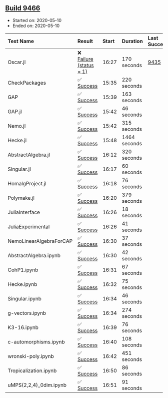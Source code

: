 ## [Build 9466](https://oscarci.mathematik.uni-kl.de/job/oscar/9466/)

* Started on: 2020-05-10
* Ended on: 2020-05-10

| Test Name    | Result | Start | Duration | Last Success | First Failure |
|:-------------|:-------|:------|:---------|:-------------|:--------------|
| Oscar.jl | ❌ [Failure (status = 1)](https://oscarci.mathematik.uni-kl.de/job/oscar/9466/artifact/logs/build-9466/Oscar.jl.log) | 16:27 | 170 seconds | [9435](https://oscarci.mathematik.uni-kl.de/job/oscar/9435/) | [9436](https://oscarci.mathematik.uni-kl.de/job/oscar/9436/) |
| CheckPackages | ✅ [Success](https://oscarci.mathematik.uni-kl.de/job/oscar/9466/artifact/logs/build-9466/CheckPackages.log) | 15:35 | 220 seconds |  |  |
| GAP | ✅ [Success](https://oscarci.mathematik.uni-kl.de/job/oscar/9466/artifact/logs/build-9466/GAP.log) | 15:39 | 163 seconds |  |  |
| GAP.jl | ✅ [Success](https://oscarci.mathematik.uni-kl.de/job/oscar/9466/artifact/logs/build-9466/GAP.jl.log) | 15:42 | 46 seconds |  |  |
| Nemo.jl | ✅ [Success](https://oscarci.mathematik.uni-kl.de/job/oscar/9466/artifact/logs/build-9466/Nemo.jl.log) | 15:42 | 315 seconds |  |  |
| Hecke.jl | ✅ [Success](https://oscarci.mathematik.uni-kl.de/job/oscar/9466/artifact/logs/build-9466/Hecke.jl.log) | 15:48 | 1464 seconds |  |  |
| AbstractAlgebra.jl | ✅ [Success](https://oscarci.mathematik.uni-kl.de/job/oscar/9466/artifact/logs/build-9466/AbstractAlgebra.jl.log) | 16:12 | 320 seconds |  |  |
| Singular.jl | ✅ [Success](https://oscarci.mathematik.uni-kl.de/job/oscar/9466/artifact/logs/build-9466/Singular.jl.log) | 16:17 | 60 seconds |  |  |
| HomalgProject.jl | ✅ [Success](https://oscarci.mathematik.uni-kl.de/job/oscar/9466/artifact/logs/build-9466/HomalgProject.jl.log) | 16:18 | 76 seconds |  |  |
| Polymake.jl | ✅ [Success](https://oscarci.mathematik.uni-kl.de/job/oscar/9466/artifact/logs/build-9466/Polymake.jl.log) | 16:20 | 379 seconds |  |  |
| JuliaInterface | ✅ [Success](https://oscarci.mathematik.uni-kl.de/job/oscar/9466/artifact/logs/build-9466/JuliaInterface.log) | 16:26 | 18 seconds |  |  |
| JuliaExperimental | ✅ [Success](https://oscarci.mathematik.uni-kl.de/job/oscar/9466/artifact/logs/build-9466/JuliaExperimental.log) | 16:26 | 41 seconds |  |  |
| NemoLinearAlgebraForCAP | ✅ [Success](https://oscarci.mathematik.uni-kl.de/job/oscar/9466/artifact/logs/build-9466/NemoLinearAlgebraForCAP.log) | 16:30 | 37 seconds |  |  |
| AbstractAlgebra.ipynb | ✅ [Success](https://oscarci.mathematik.uni-kl.de/job/oscar/9466/artifact/logs/build-9466/AbstractAlgebra.ipynb.log) | 16:30 | 42 seconds |  |  |
| CohP1.ipynb | ✅ [Success](https://oscarci.mathematik.uni-kl.de/job/oscar/9466/artifact/logs/build-9466/CohP1.ipynb.log) | 16:31 | 67 seconds |  |  |
| Hecke.ipynb | ✅ [Success](https://oscarci.mathematik.uni-kl.de/job/oscar/9466/artifact/logs/build-9466/Hecke.ipynb.log) | 16:32 | 75 seconds |  |  |
| Singular.ipynb | ✅ [Success](https://oscarci.mathematik.uni-kl.de/job/oscar/9466/artifact/logs/build-9466/Singular.ipynb.log) | 16:34 | 46 seconds |  |  |
| g-vectors.ipynb | ✅ [Success](https://oscarci.mathematik.uni-kl.de/job/oscar/9466/artifact/logs/build-9466/g-vectors.ipynb.log) | 16:34 | 274 seconds |  |  |
| K3-16.ipynb | ✅ [Success](https://oscarci.mathematik.uni-kl.de/job/oscar/9466/artifact/logs/build-9466/K3-16.ipynb.log) | 16:39 | 76 seconds |  |  |
| c-automorphisms.ipynb | ✅ [Success](https://oscarci.mathematik.uni-kl.de/job/oscar/9466/artifact/logs/build-9466/c-automorphisms.ipynb.log) | 16:40 | 108 seconds |  |  |
| wronski-poly.ipynb | ✅ [Success](https://oscarci.mathematik.uni-kl.de/job/oscar/9466/artifact/logs/build-9466/wronski-poly.ipynb.log) | 16:42 | 451 seconds |  |  |
| Tropicalization.ipynb | ✅ [Success](https://oscarci.mathematik.uni-kl.de/job/oscar/9466/artifact/logs/build-9466/Tropicalization.ipynb.log) | 16:50 | 86 seconds |  |  |
| uMPS(2,2,4)_0dim.ipynb | ✅ [Success](https://oscarci.mathematik.uni-kl.de/job/oscar/9466/artifact/logs/build-9466/uMPS-2-2-4-_0dim.ipynb.log) | 16:51 | 91 seconds |  |  |
